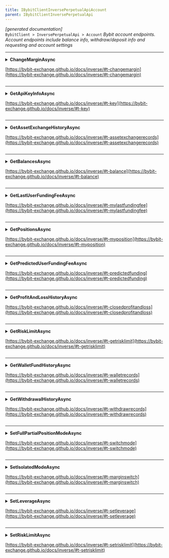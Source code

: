 ```yaml
---
title: IBybitClientInversePerpetualApiAccount
parent: IBybitClientInversePerpetualApi
---
```

*[generated documentation]*  
`BybitClient > InversePerpetualApi > Account`
*Bybit account endpoints. Account endpoints include balance info, withdraw/deposit info and requesting and account settings*
  

***

<details>
<summary>
<b>ChangeMarginAsync</b>  

[https://bybit-exchange.github.io/docs/inverse/#t-changemargin](https://bybit-exchange.github.io/docs/inverse/#t-changemargin)  
</summary>
<p>

```C#  
Task<WebCallResult<decimal>> ChangeMarginAsync(string symbol, PositionMode mode, decimal margin, [Optional] long? receiveWindow, [Optional] CancellationToken ct);  
```  

|Parameter|Description|
|---|---|
|`symbol`|The symbol|
|`mode`|The position mode|
|`margin`|The margin|
|`receiveWindow`|The receive window for which this request is active. When the request takes longer than this to complete the server will reject the request|
|`ct`|Cancellation token|

*Change margin*  

</p>
</details>

***

<details>
<summary>
<b>GetApiKeyInfoAsync</b>  

[https://bybit-exchange.github.io/docs/inverse/#t-key](https://bybit-exchange.github.io/docs/inverse/#t-key)  
</summary>
<p>

```C#  
Task<WebCallResult<IEnumerable<ByBitApiKeyInfo>>> GetApiKeyInfoAsync([Optional] long? receiveWindow, [Optional] CancellationToken ct);  
```  

|Parameter|Description|
|---|---|
|`receiveWindow`|The receive window for which this request is active. When the request takes longer than this to complete the server will reject the request|
|`ct`|Cancellation token|

*Get Api key info*  

</p>
</details>

***

<details>
<summary>
<b>GetAssetExchangeHistoryAsync</b>  

[https://bybit-exchange.github.io/docs/inverse/#t-assetexchangerecords](https://bybit-exchange.github.io/docs/inverse/#t-assetexchangerecords)  
</summary>
<p>

```C#  
Task<WebCallResult<IEnumerable<BybitExchangeHistoryEntry>>> GetAssetExchangeHistoryAsync([Optional] long? fromId, [Optional] SearchDirection? direction, [Optional] int? limit, [Optional] long? receiveWindow, [Optional] CancellationToken ct);  
```  

|Parameter|Description|
|---|---|
|`fromId`|Filter by id|
|`direction`|Filter by direction|
|`limit`|Max records|
|`receiveWindow`|The receive window for which this request is active. When the request takes longer than this to complete the server will reject the request|
|`ct`|Cancellation token|

*Get asset exchange history*  

</p>
</details>

***

<details>
<summary>
<b>GetBalancesAsync</b>  

[https://bybit-exchange.github.io/docs/inverse/#t-balance](https://bybit-exchange.github.io/docs/inverse/#t-balance)  
</summary>
<p>

```C#  
Task<WebCallResult<Dictionary<string, BybitBalance>>> GetBalancesAsync([Optional] string? asset, [Optional] long? receiveWindow, [Optional] CancellationToken ct);  
```  

|Parameter|Description|
|---|---|
|`asset`|Filter by asset|
|`receiveWindow`|The receive window for which this request is active. When the request takes longer than this to complete the server will reject the request|
|`ct`|Cancellation token|

*Get wallet balances*  

</p>
</details>

***

<details>
<summary>
<b>GetLastUserFundingFeeAsync</b>  

[https://bybit-exchange.github.io/docs/inverse/#t-mylastfundingfee](https://bybit-exchange.github.io/docs/inverse/#t-mylastfundingfee)  
</summary>
<p>

```C#  
Task<WebCallResult<BybitFundingSettlement>> GetLastUserFundingFeeAsync(string symbol, [Optional] long? receiveWindow, [Optional] CancellationToken ct);  
```  

|Parameter|Description|
|---|---|
|`symbol`|The symbol|
|`receiveWindow`|The receive window for which this request is active. When the request takes longer than this to complete the server will reject the request|
|`ct`|Cancellation token|

*Get user last funding fee*  

</p>
</details>

***

<details>
<summary>
<b>GetPositionsAsync</b>  

[https://bybit-exchange.github.io/docs/inverse/#t-myposition](https://bybit-exchange.github.io/docs/inverse/#t-myposition)  
</summary>
<p>

```C#  
Task<WebCallResult<IEnumerable<BybitPosition>>> GetPositionsAsync([Optional] string? symbol, [Optional] long? receiveWindow, [Optional] CancellationToken ct);  
```  

|Parameter|Description|
|---|---|
|`symbol`|Filter by symbol|
|`receiveWindow`|The receive window for which this request is active. When the request takes longer than this to complete the server will reject the request|
|`ct`|Cancellation token|

*Get user positions*  

</p>
</details>

***

<details>
<summary>
<b>GetPredictedUserFundingFeeAsync</b>  

[https://bybit-exchange.github.io/docs/inverse/#t-predictedfunding](https://bybit-exchange.github.io/docs/inverse/#t-predictedfunding)  
</summary>
<p>

```C#  
Task<WebCallResult<BybitPredictedFunding>> GetPredictedUserFundingFeeAsync(string symbol, [Optional] long? receiveWindow, [Optional] CancellationToken ct);  
```  

|Parameter|Description|
|---|---|
|`symbol`|The symbol|
|`receiveWindow`|The receive window for which this request is active. When the request takes longer than this to complete the server will reject the request|
|`ct`|Cancellation token|

*Get predicted next funding rate*  

</p>
</details>

***

<details>
<summary>
<b>GetProfitAndLossHistoryAsync</b>  

[https://bybit-exchange.github.io/docs/inverse/#t-closedprofitandloss](https://bybit-exchange.github.io/docs/inverse/#t-closedprofitandloss)  
</summary>
<p>

```C#  
Task<WebCallResult<BybitPage<IEnumerable<BybitPnlEntry>>>> GetProfitAndLossHistoryAsync(string symbol, [Optional] DateTime? startTime, [Optional] DateTime? endTime, [Optional] TradeType? type, [Optional] int? page, [Optional] int? pageSize, [Optional] long? receiveWindow, [Optional] CancellationToken ct);  
```  

|Parameter|Description|
|---|---|
|`symbol`|The symbol to get records for|
|`startTime`|Filter by startTime|
|`endTime`|Filter by endTime|
|`type`|Filter by type|
|`page`|Page|
|`pageSize`|Page size|
|`receiveWindow`|The receive window for which this request is active. When the request takes longer than this to complete the server will reject the request|
|`ct`|Cancellation token|

*Get user's profit and loss records*  

</p>
</details>

***

<details>
<summary>
<b>GetRiskLimitAsync</b>  

[https://bybit-exchange.github.io/docs/inverse/#t-getrisklimit](https://bybit-exchange.github.io/docs/inverse/#t-getrisklimit)  
</summary>
<p>

```C#  
Task<WebCallResult<IEnumerable<BybitRiskLimit>>> GetRiskLimitAsync([Optional] string? symbol, [Optional] long? receiveWindow, [Optional] CancellationToken ct);  
```  

|Parameter|Description|
|---|---|
|`symbol`|The symbol|
|`receiveWindow`|The receive window for which this request is active. When the request takes longer than this to complete the server will reject the request|
|`ct`|Cancellation token|

*Get position risk limit*  

</p>
</details>

***

<details>
<summary>
<b>GetWalletFundHistoryAsync</b>  

[https://bybit-exchange.github.io/docs/inverse/#t-walletrecords](https://bybit-exchange.github.io/docs/inverse/#t-walletrecords)  
</summary>
<p>

```C#  
Task<WebCallResult<IEnumerable<BybitWalletFundRecord>>> GetWalletFundHistoryAsync([Optional] string? asset, [Optional] DateTime? startTime, [Optional] DateTime? endTime, [Optional] WalletFundType? type, [Optional] int? pageSize, [Optional] int? page, [Optional] long? receiveWindow, [Optional] CancellationToken ct);  
```  

|Parameter|Description|
|---|---|
|`asset`|Filter by asset|
|`startTime`|Filter by start time|
|`endTime`|Filter by end time|
|`type`|Filter by type|
|`pageSize`|Page size|
|`page`|Page|
|`receiveWindow`|The receive window for which this request is active. When the request takes longer than this to complete the server will reject the request|
|`ct`|Cancellation token|

*Get wallet fund endpoints*  

</p>
</details>

***

<details>
<summary>
<b>GetWithdrawalHistoryAsync</b>  

[https://bybit-exchange.github.io/docs/inverse/#t-withdrawrecords](https://bybit-exchange.github.io/docs/inverse/#t-withdrawrecords)  
</summary>
<p>

```C#  
Task<WebCallResult<IEnumerable<BybitWithdrawal>>> GetWithdrawalHistoryAsync([Optional] string? asset, [Optional] DateTime? startTime, [Optional] DateTime? endTime, [Optional] WithdrawStatus? status, [Optional] int? pageSize, [Optional] int? page, [Optional] long? receiveWindow, [Optional] CancellationToken ct);  
```  

|Parameter|Description|
|---|---|
|`asset`|Filter by asset|
|`startTime`|Filter by start time|
|`endTime`|Filter by end time|
|`status`|Filter by status|
|`pageSize`|Page size|
|`page`|Page|
|`receiveWindow`|The receive window for which this request is active. When the request takes longer than this to complete the server will reject the request|
|`ct`|Cancellation token|

*Get withdrawal history*  

</p>
</details>

***

<details>
<summary>
<b>SetFullPartialPositionModeAsync</b>  

[https://bybit-exchange.github.io/docs/inverse/#t-switchmode](https://bybit-exchange.github.io/docs/inverse/#t-switchmode)  
</summary>
<p>

```C#  
Task<WebCallResult<BybitTpSlMode>> SetFullPartialPositionModeAsync(string symbol, StopLossTakeProfitMode mode, [Optional] long? receiveWindow, [Optional] CancellationToken ct);  
```  

|Parameter|Description|
|---|---|
|`symbol`|The symbol|
|`mode`|New mode|
|`receiveWindow`|The receive window for which this request is active. When the request takes longer than this to complete the server will reject the request|
|`ct`|Cancellation token|

*Switch between full or partial Stop loss/Take profit mode*  

</p>
</details>

***

<details>
<summary>
<b>SetIsolatedModeAsync</b>  

[https://bybit-exchange.github.io/docs/inverse/#t-marginswitch](https://bybit-exchange.github.io/docs/inverse/#t-marginswitch)  
</summary>
<p>

```C#  
Task<WebCallResult> SetIsolatedModeAsync(string symbol, bool isIsolated, decimal buyLeverage, decimal sellLeverage, [Optional] long? receiveWindow, [Optional] CancellationToken ct);  
```  

|Parameter|Description|
|---|---|
|`symbol`|The symbol|
|`isIsolated`|Is isolated|
|`buyLeverage`|Buy leverage|
|`sellLeverage`|Sell leverage|
|`receiveWindow`|The receive window for which this request is active. When the request takes longer than this to complete the server will reject the request|
|`ct`|Cancellation token|

*Switch between cross and isolated mode.*  

</p>
</details>

***

<details>
<summary>
<b>SetLeverageAsync</b>  

[https://bybit-exchange.github.io/docs/inverse/#t-setleverage](https://bybit-exchange.github.io/docs/inverse/#t-setleverage)  
</summary>
<p>

```C#  
Task<WebCallResult<int>> SetLeverageAsync(string symbol, int buyLeverage, int sellLeverage, [Optional] long? receiveWindow, [Optional] CancellationToken ct);  
```  

|Parameter|Description|
|---|---|
|`symbol`|The symbol|
|`buyLeverage`|Buy leverage|
|`sellLeverage`|Sell leverage|
|`receiveWindow`|The receive window for which this request is active. When the request takes longer than this to complete the server will reject the request|
|`ct`|Cancellation token|

*Set leverage*  

</p>
</details>

***

<details>
<summary>
<b>SetRiskLimitAsync</b>  

[https://bybit-exchange.github.io/docs/inverse/#t-setrisklimit](https://bybit-exchange.github.io/docs/inverse/#t-setrisklimit)  
</summary>
<p>

```C#  
Task<WebCallResult<BybitRiskId>> SetRiskLimitAsync(string symbol, long riskId, [Optional] PositionMode? mode, [Optional] long? receiveWindow, [Optional] CancellationToken ct);  
```  

|Parameter|Description|
|---|---|
|`symbol`|The symbol|
|`riskId`|The risk id to set|
|`mode`|Position mode|
|`receiveWindow`|The receive window for which this request is active. When the request takes longer than this to complete the server will reject the request|
|`ct`|Cancellation token|

*Set position risk*  

</p>
</details>
